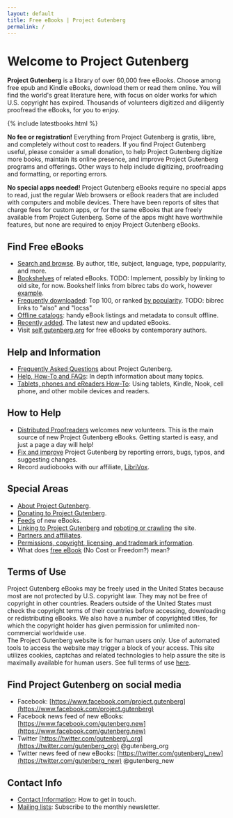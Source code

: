```yaml
---
layout: default
title: Free eBooks | Project Gutenberg
permalink: /
---
```


Welcome to Project Gutenberg
============================

**Project Gutenberg** is a library of over 60,000 free eBooks. Choose among free epub and Kindle eBooks, download them or read them online. You will find the world's great literature here, with focus on older works for which U.S. copyright has expired. Thousands of volunteers digitized and diligently proofread the eBooks, for you to enjoy.

{% include latestbooks.html %}

**No fee or registration!** Everything from Project Gutenberg is gratis, libre, and completely without cost to readers. If you find Project Gutenberg useful, please consider a small donation, to help Project Gutenberg digitize more books, maintain its online presence, and improve Project Gutenberg programs and offerings. Other ways to help include digitizing, proofreading and formatting, or reporting errors.

**No special apps needed!** Project Gutenberg eBooks require no special apps to read, just the regular Web browsers or eBook readers that are included with computers and mobile devices. There have been reports of sites that charge fees for custom apps, or for the same eBooks that are freely available from Project Gutenberg. Some of the apps might have worthwhile features, but none are required to enjoy Project Gutenberg eBooks. 

## Find Free eBooks

- [Search and browse](/ebooks/). By author, title, subject, language, type, poppularity, and more.
- [Bookshelves](/ebooks/bookshelf/) of related eBooks. TODO: Implement, possibly by linking to old site, for now. Bookshelf links from bibrec tabs do work, however [example](/ebooks/76).
- [Frequently downloaded](/browse/scores/top): Top 100, or ranked [by popularity](/ebooks/search/?sort_order=downloads). TODO: bibrec links to "also" and "locss"
- [Offline catalogs](/ebooks/offline_catalogs.html): handy eBook listings and metadata to consult offline.
- [Recently added](/ebooks/search/?query=&submit_search=Search&sort_order=release_date). The latest new and updated eBooks.
- Visit [self.gutenberg.org](http://self.gutenberg.org) for free eBooks by contemporary authors.

## Help and Information

- [Frequently Asked Questions](/help/faq.html) about Project Gutenberg.
- [Help, How-To and FAQs](/help/): In depth information about many topics.
- [Tablets, phones and eReaders How-To](/help/mobile.html): Using tablets, Kindle, Nook, cell phone, and other mobile devices and readers.

## How to Help

- [Distributed Proofreaders](https://www.pgdp.net) welcomes new volunteers. This is the main source of new Project Gutenberg eBooks. Getting started is easy, and just a page a day will help!
- [Fix and improve](/help/errata.html) Project Gutenberg by reporting errors, bugs, typos, and suggesting changes.
- Record audiobooks with our affiliate, [LibriVox](https://librivox.org).


## Special Areas

- [About Project Gutenberg](/about/).
- [Donating to Project Gutenberg](/donate/).
- [Feeds](/ebooks/feeds.html) of new eBooks.
- [Linking to Project Gutenberg](/policy/linking.html) and [roboting or crawling](/policy/robot_access.html) the site.
- [Partners and affiliates](/about/partners_affiliates.html).
- [Permissions, copyright, licensing, and trademark information](/policy/permission.html).
- What does [free eBook](/about/background/free_ebook.html) (No Cost or Freedom?) mean?

## Terms of Use

<div class="box_shadow">
Project Gutenberg eBooks may be freely used in the United States because most are not protected by U.S. copyright law. They may not be free of copyright in other countries. Readers outside of the United States must check the copyright terms of their countries before accessing, downloading or redistributing eBooks. We also have a number of copyrighted titles, for which the copyright holder has given permission for unlimited non-commercial worldwide use.
</div>

<div class="box_shadow">
The Project Gutenberg website is for human users only. Use of automated tools to access the website may trigger a block of your access. This site utilizes cookies, captchas and related technologies to help assure the site is maximally available for human users. See full terms of use <a href="/policy/terms_of_use.html">here</a>.
</div>

## Find Project Gutenberg on social media
- Facebook: [https://www.facebook.com/project.gutenberg](https://www.facebook.com/project.gutenberg)
- Facebook news feed of new eBooks: [https://www.facebook.com/gutenberg.new](https://www.facebook.com/gutenberg.new)
- Twitter  [https://twitter.com/gutenberg\_org](https://twitter.com/gutenberg_org) @gutenberg\_org
- Twitter news feed of new eBooks: [https://twitter.com/gutenberg\_new](https://twitter.com/gutenberg_new) @gutenberg\_new  

## Contact Info

- [Contact Information](/about/contact_information.html): How to get in touch.
- [Mailing lists](https://lists.pglaf.org/): Subscribe to the monthly newsletter.

